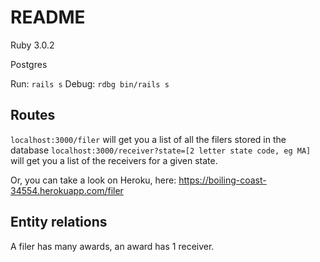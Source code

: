 # README

Ruby 3.0.2

Postgres

Run: `rails s`
Debug: `rdbg bin/rails s`

## Routes

`localhost:3000/filer` will get you a list of all the filers stored in the database
`localhost:3000/receiver?state=[2 letter state code, eg MA]` will get you a list of the receivers for a given state.

Or, you can take a look on Heroku, here:
https://boiling-coast-34554.herokuapp.com/filer

## Entity relations

A filer has many awards, an award has 1 receiver. 

